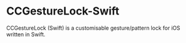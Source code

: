 # CCGestureLock-Swift
CCGestureLock (Swift) is a customisable gesture/pattern lock for iOS written in Swift.
